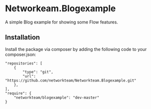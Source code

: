 Networkeam.Blogexample
======================

A simple Blog example for showing some Flow features.

Installation
------------

Install the package via composer by adding the following code to your composer.json:

	"repositories": [
		{
			"type": "git",
			"url": "https://github.com/networkteam/Networkteam.Blogexample.git"
		},
	],
	"require": {
		"networkteam/blogexample": "dev-master"
	}
